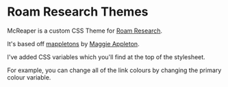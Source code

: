 # Roam Research Themes
McReaper is a custom CSS Theme for [Roam Research](http://roamresearch.com). 

It's based off [mappletons](https://github.com/theianjones/roam-research-themes/blob/master/mappletons.css) by [Maggie Appleton](https://twitter.com/mappletons?lang=en). 

I've added CSS variables which you'll find at the top of the stylesheet. 

For example, you can change all of the link colours by changing the primary colour variable.


